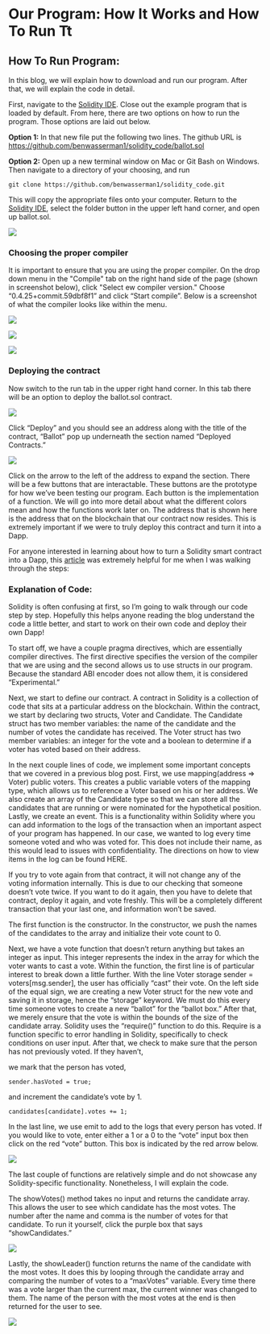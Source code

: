 # Our Program: How It Works and How To Run Tt

## How To Run Program:

In this blog, we will explain how to download and run our program. After that, we will explain the code in detail. 

First, navigate to the [Solidity IDE](https://remix.ethereum.org). Close out the example program that is loaded by default. 
From here, there are two options on how to run the program. Those options are laid out below.

**Option 1:** 
In that new file put the following two lines. The github URL is https://github.com/benwasserman1/solidity_code/ballot.sol

**Option 2:** 
Open up a new terminal window on Mac or Git Bash on Windows. Then navigate to a directory of your choosing, and run 
```
git clone https://github.com/benwasserman1/solidity_code.git
```
This will copy the appropriate files onto your computer. Return to  the [Solidity IDE](https://remix.ethereum.org), select 
the folder button in the upper left hand corner, and open up ballot.sol. 


![](Screenshots/folder.png)


### Choosing the proper compiler

It is important to ensure that you are using the proper compiler. On the drop down menu in the "Compile" tab on the right hand side of the page (shown in screenshot below), click "Select ew compiler version." Choose “0.4.25+commit.59dbf8f1” and click “Start compile”. Below is a screenshot of what the compiler looks like within the menu.


![](Screenshots/compile1.png)


![](Screenshots/commit.png)


![](Screenshots/compile.png)

### Deploying the contract

Now switch to the run tab in the upper right hand corner. In this tab there will be an option to deploy the ballot.sol contract.


![](Screenshots/deploy.png)


Click “Deploy” and you should see an address along with the title of the contract, “Ballot” pop up underneath the section named “Deployed Contracts.” 


![](Screenshots/contracts.png)


Click on the arrow to the left of the address to expand the section. There will be a few buttons that are interactable. These buttons are the prototype for how we’ve been testing our program. Each button is the implementation of a function. We will go into more detail about what the different colors mean and how the functions work later on. The address that is shown here is the address that on the blockchain that our contract now resides. This is extremely important if we were to truly deploy this contract and turn it into a Dapp. 

For anyone interested in learning about how to turn a Solidity smart contract into a Dapp, this [article](https://medium.com/ethereum-developers/the-ultimate-end-to-end-tutorial-to-create-and-deploy-a-fully-descentralized-dapp-in-ethereum-18f0cf6d7e0e) was extremely helpful for me when I was walking through the steps: 


### Explanation of Code:

Solidity is often confusing at first, so I’m going to walk through our code step by step. Hopefully this helps anyone reading the blog understand the code a little better, and start to work on their own code and deploy their own Dapp! 

To start off, we have a couple pragma directives, which are essentially compiler directives. The first directive specifies the version of the compiler that we are using and the second allows us to use structs in our program. Because the standard ABI encoder does not allow them, it is considered “Experimental.” 

Next, we start to define our contract. A contract in Solidity is a collection of code that sits at a particular address on the blockchain. Within the contract, we start by declaring two structs, Voter and Candidate. The Candidate struct has two member variables: the name of the candidate and the number of votes the candidate has received. The Voter struct has two member variables: an integer for the vote and a boolean to determine if a voter has voted based on their address.

In the next couple lines of code, we implement some important concepts that we covered in a previous blog post. First, we use mapping(address => Voter) public voters. This creates a public variable voters of the mapping type, which allows us to reference a Voter based on his or her address. We also create an array of the Candidate type so that we can store all the candidates that are running or were nominated for the hypothetical position. Lastly, we create an event. This is a functionality within Solidity where you can add information to the logs of the transaction when an important aspect of your program has happened. In our case, we wanted to log every time someone voted and who was voted for. This does not include their name, as this would lead to issues with confidentiality. The directions on how to view items in the log can be found HERE.

If you try to vote again from that contract, it will not change any of the voting information internally. This is due to our checking that someone doesn’t vote twice. If you want to do it again, then you have to delete that contract, deploy it again, and vote freshly. This will be a completely different transaction that your last one, and information won’t be saved.

The first function is the constructor. In the constructor, we push the names of the candidates to the array and initialize their vote count to 0.

 Next, we have a vote function that doesn’t return anything but takes an integer as input. This integer represents the index in the array for which the voter wants to cast a vote. Within the function, the first line is of particular interest to break down a little further. With the line Voter storage sender = voters[msg.sender], the user has officially “cast” their vote. On the left side of the equal sign, we are creating a new Voter struct for the new vote and saving it in storage, hence the “storage” keyword. We must do this every time someone votes to create a new “ballot” for the “ballot box.”  After that, we merely ensure that the vote is within the bounds of the size of the candidate array. Solidity uses the “require()” function to do this. Require is a function specific to error handling in Solidity, specifically to check conditions on user input. After that, we check to make sure that the person has not previously voted. If they haven’t,

 we mark that the person has voted,
```
sender.hasVoted = true;
```
and increment the candidate’s vote by 1. 
```
candidates[candidate].votes += 1;
```

In the last line, we use emit to add to the logs that every person has voted. If you would like to vote, enter either a 1 or a 0 to the “vote” input box then click on the red “vote” button. This box is indicated by the red arrow below.


![](Screenshots/vote.png)


The last couple of functions are relatively simple and do not showcase any Solidity-specific functionality. Nonetheless, I will explain the code.

The showVotes() method takes no input and returns the candidate array. This allows the user to see which candidate has the most votes. The number after the name and comma is the number of votes for that candidate. To run it yourself, click the purple box that says “showCandidates.”


![](Screenshots/showVotes.png)


Lastly, the showLeader() function returns the name of the candidate with the most votes. It does this by looping through the candidate array and comparing the number of votes to a “maxVotes” variable. Every time there was a vote larger than the current max, the current winner was changed to them. The name of the person with the most votes at the end is then returned for the user to see.


![](Screenshots/showLeader.png)



